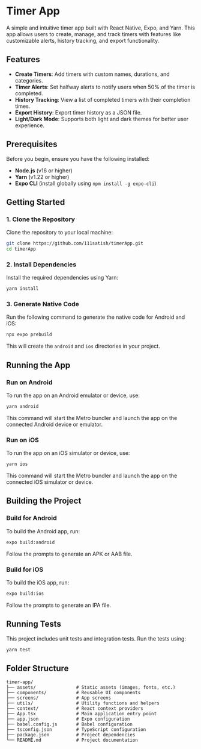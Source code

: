 # Timer App

A simple and intuitive timer app built with React Native, Expo, and Yarn. This app allows users to create, manage, and track timers with features like customizable alerts, history tracking, and export functionality.

## Features

- **Create Timers**: Add timers with custom names, durations, and categories.
- **Timer Alerts**: Set halfway alerts to notify users when 50% of the timer is completed.
- **History Tracking**: View a list of completed timers with their completion times.
- **Export History**: Export timer history as a JSON file.
- **Light/Dark Mode**: Supports both light and dark themes for better user experience.

## Prerequisites

Before you begin, ensure you have the following installed:

- **Node.js** (v16 or higher)
- **Yarn** (v1.22 or higher)
- **Expo CLI** (install globally using `npm install -g expo-cli`)

## Getting Started

### 1. Clone the Repository

Clone the repository to your local machine:

```bash
git clone https://github.com/111satish/timerApp.git
cd timerApp
```

### 2. Install Dependencies

Install the required dependencies using Yarn:

```bash
yarn install
```

### 3. Generate Native Code

Run the following command to generate the native code for Android and iOS:

```bash
npx expo prebuild
```

This will create the `android` and `ios` directories in your project.

## Running the App

### Run on Android

To run the app on an Android emulator or device, use:

```bash
yarn android
```

This command will start the Metro bundler and launch the app on the connected Android device or emulator.

### Run on iOS

To run the app on an iOS simulator or device, use:

```bash
yarn ios
```

This command will start the Metro bundler and launch the app on the connected iOS simulator or device.

## Building the Project

### Build for Android

To build the Android app, run:

```bash
expo build:android
```

Follow the prompts to generate an APK or AAB file.

### Build for iOS

To build the iOS app, run:

```bash
expo build:ios
```

Follow the prompts to generate an IPA file.

## Running Tests

This project includes unit tests and integration tests. Run the tests using:

```bash
yarn test
```

## Folder Structure

```plaintext
timer-app/
├── assets/               # Static assets (images, fonts, etc.)
├── components/           # Reusable UI components
├── screens/              # App screens
├── utils/                # Utility functions and helpers
├── context/              # React context providers
├── App.tsx               # Main application entry point
├── app.json              # Expo configuration
├── babel.config.js       # Babel configuration
├── tsconfig.json         # TypeScript configuration
├── package.json          # Project dependencies
└── README.md             # Project documentation
